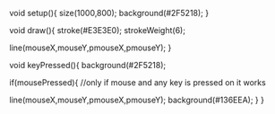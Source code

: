 void setup(){
 size(1000,800); 
 background(#2F5218);
}


void draw(){
stroke(#E3E3E0); 
strokeWeight(6);

line(mouseX,mouseY,pmouseX,pmouseY);
}

void keyPressed(){
background(#2F5218);

if(mousePressed){ //only if mouse and any key is pressed on it works
  
  line(mouseX,mouseY,pmouseX,pmouseY);
  background(#136EEA);
}
  }

    
